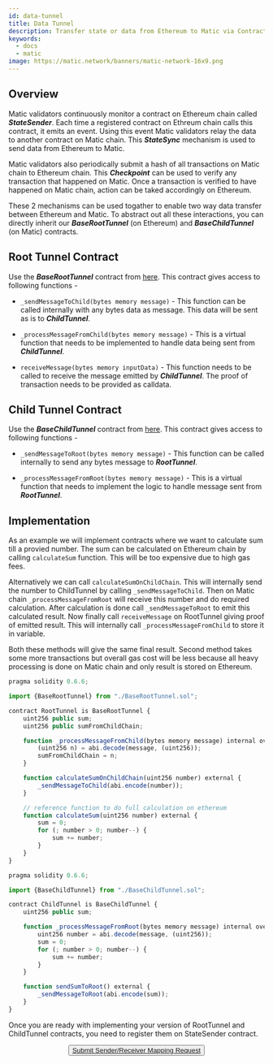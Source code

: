 ```yaml
---
id: data-tunnel
title: Data Tunnel
description: Transfer state or data from Ethereum to Matic via Contracts
keywords:
  - docs
  - matic
image: https://matic.network/banners/matic-network-16x9.png 
---
```


## Overview
Matic validators continuously monitor a contract on Ethereum chain called **_StateSender_**. Each time a registered contract on Ethreum chain calls this contract, it emits an event. Using this event Matic validators relay the data to another contract on Matic chain. This **_StateSync_** mechanism is used to send data from Ethereum to Matic.

Matic validators also periodically submit a hash of all transactions on Matic chain to Ethereum chain. This **_Checkpoint_** can be used to verify any transaction that happened on Matic. Once a transaction is verified to have happened on Matic chain, action can be taked accordingly on Ethereum.

These 2 mechanisms can be used togather to enable two way data transfer between Ethereum and Matic. To abstract out all these interactions, you can directly inherit our **_BaseRootTunnel_** (on Ethereum) and **_BaseChildTunnel_** (on Matic) contracts.


## Root Tunnel Contract
Use the **_BaseRootTunnel_** contract from [here](https://github.com/maticnetwork/pos-portal/blob/master/contracts/tunnel/BaseRootTunnel.sol).
This contract gives access to following functions -
- `_sendMessageToChild(bytes memory message)` - This function can be called internally with any bytes data as message. This data will be sent as is to **_ChildTunnel_**.

- `_processMessageFromChild(bytes memory message)` - This is a virtual function that needs to be implemented to handle data being sent from **_ChildTunnel_**.

- `receiveMessage(bytes memory inputData)` - This function needs to be called to receive the message emitted by **_ChildTunnel_**. The proof of transaction needs to be provided as calldata.

## Child Tunnel Contract
Use the **_BaseChildTunnel_** contract from [here](https://github.com/maticnetwork/pos-portal/blob/master/contracts/tunnel/BaseChildTunnel.sol).
This contract gives access to following functions -
- `_sendMessageToRoot(bytes memory message)` - This function can be called internally to send any bytes message to **_RootTunnel_**.

- `_processMessageFromRoot(bytes memory message)` - This is a virtual function that needs to implement the logic to handle message sent from **_RootTunnel_**.

## Implementation
As an example we will implement contracts where we want to calculate sum till a provied number. The sum can be calculated on Ethereum chain by calling `calculateSum` function. This will be too expensive due to high gas fees.

Alternatively we can call `calculateSumOnChildChain`. This will internally send the number to ChildTunnel by calling `_sendMessageToChild`. Then on Matic chain `_processMessageFromRoot` will receive this number and do required calculation. After calculation is done call `_sendMessageToRoot` to emit this calculated result. Now finally call `receiveMessage` on RootTunnel giving proof of emitted result. This will internally call `_processMessageFromChild` to store it in variable.

Both these methods will give the same final result. Second method takes some more transactions but overall gas cost will be less because all heavy processing is done on Matic chain and only result is stored on Ethereum.

```js
pragma solidity 0.6.6;

import {BaseRootTunnel} from "./BaseRootTunnel.sol";

contract RootTunnel is BaseRootTunnel {
    uint256 public sum;
    uint256 public sumFromChildChain;

    function _processMessageFromChild(bytes memory message) internal override {
        (uint256 n) = abi.decode(message, (uint256));
        sumFromChildChain = n;
    }

    function calculateSumOnChildChain(uint256 number) external {
        _sendMessageToChild(abi.encode(number));
    }

    // reference function to do full calculation on ethereum
    function calculateSum(uint256 number) external {
        sum = 0;
        for (; number > 0; number--) {
            sum += number;
        }
    }
}
```

```js
pragma solidity 0.6.6;

import {BaseChildTunnel} from "./BaseChildTunnel.sol";

contract ChildTunnel is BaseChildTunnel {
    uint256 public sum;

    function _processMessageFromRoot(bytes memory message) internal override {
        uint256 number = abi.decode(message, (uint256));
        sum = 0;
        for (; number > 0; number--) {
            sum += number;
        }
    }

    function sendSumToRoot() external {
        _sendMessageToRoot(abi.encode(sum));
    }
}
```

Once you are ready with implementing your version of RootTunnel and ChildTunnel contracts, you need to register them on StateSender contract.

<center>
<button className="btn btn-primary btn-md">
  <a href="/docs/develop/ethereum-matic/submit-mapping-request" style={{color: 'inherit'}}>
    Submit Sender/Receiver Mapping Request
  </a>
</button>
</center>
